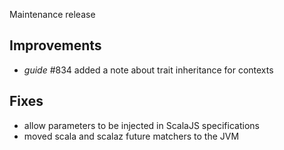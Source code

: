 Maintenance release

## Improvements

* *guide* #834 added a note about trait inheritance for contexts

## Fixes

* allow parameters to be injected in ScalaJS specifications
* moved scala and scalaz future matchers to the JVM
